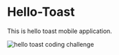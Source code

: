 # Hello-Toast
This is hello toast  mobile application.

![hello toast coding challenge](https://user-images.githubusercontent.com/53834888/145565243-40c9584b-a6d9-4ffe-81d6-6e9e2feab7b9.gif)
